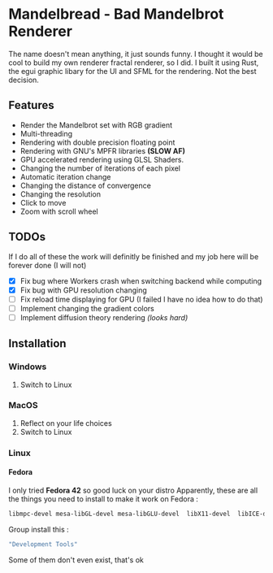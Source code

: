 # Mandelbread - Bad Mandelbrot Renderer 
The name doesn't mean anything, it just sounds funny.
I thought it would be cool to build my own renderer fractal renderer, so I did.
I built it using Rust, the egui graphic libary for the UI and SFML for the rendering.
Not the best decision.

## Features
- Render the Mandelbrot set with RGB gradient
- Multi-threading
- Rendering with double precision floating point
- Rendering with GNU's MPFR libraries **(SLOW AF)**
- GPU accelerated rendering using GLSL Shaders.
- Changing the number of iterations of each pixel
- Automatic iteration change
- Changing the distance of convergence
- Changing the resolution
- Click to move
- Zoom with scroll wheel 

## TODOs
If I do all of these the work will definitly be finished and my job here will be forever done (I will not)

 - [x] Fix bug where Workers crash when switching backend while computing
 - [x] Fix bug with GPU resolution changing
 - [ ] Fix reload time displaying for GPU (I failed I have no idea how to do that)
 - [ ] Implement changing the gradient colors
 - [ ] Implement diffusion theory rendering *(looks hard)*

## Installation 
### Windows
1. Switch to Linux

### MacOS
1. Reflect on your life choices
2. Switch to Linux

### Linux
#### Fedora
I only tried **Fedora 42** so good luck on your distro
Apparently, these are all the things you need to install to make it work on Fedora :
```bash
libmpc-devel mesa-libGL-devel mesa-libGLU-devel  libX11-devel  libICE-devel  libSM-devel libxkbcommon-devel  libXaw-devel  libxcb-devel  libXpm-devel  libXt-devel libudev-devel libxkbfile-devel  libxcb-cursor-devel  libxcb-errors-devel  libxcb-ewmh-devel libxcb-icccm-devel  libxcb-image-devel  libxcb-keysyms-devel libXrandr-devel libXcursor-devel libc-devel libgcc libstdc++-devel gmp-devel mpfr-devel SFML SFML-devel
```
Group install this :
```bash
"Development Tools"
```
Some of them don't even exist, that's ok

